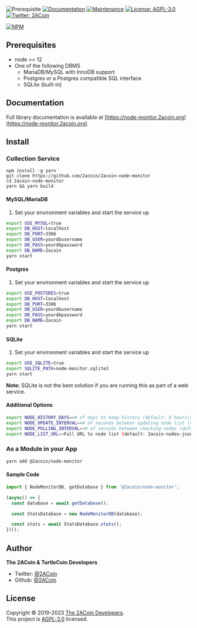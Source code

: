 ![Prerequisite](https://img.shields.io/badge/node-%3E%3D12-blue.svg) [![Documentation](https://img.shields.io/badge/documentation-yes-brightgreen.svg)](https://github.com/2acoin/2acoin-node-monitor#readme) [![Maintenance](https://img.shields.io/badge/Maintained%3F-yes-green.svg)](https://github.com/2aoin/2acoin-node-monitor/graphs/commit-activity) [![License: AGPL-3.0](https://img.shields.io/badge/License-AGPL--3.0-yellow.svg)](https://github.com/2acoin/2acoin-node-monitor/blob/master/LICENSE) [![Twitter: 2ACoin](https://img.shields.io/twitter/follow/2ACoin.svg?style=social)](https://twitter.com/2ACoin)

[![NPM](https://nodeico.herokuapp.com/@2acoin/node-monitor.svg)](https://npmjs.com/package/@2acoin/node-monitor)

## Prerequisites

- node >= 12
- One of the following DBMS
    - MariaDB/MySQL with InnoDB support
    - Postgres *or* a Postgres compatible SQL interface
    - SQLite (built-in)
    
## Documentation

Full library documentation is available at [https://node-monitor.2acoin.org](https://node-monitor.2acoin.org)

## Install

### Collection Service

```shell
npm install -g yarn
git clone https://github.com/2acoin/2acoin-node-monitor
cd 2acoin-node-monitor
yarn && yarn build
```

#### MySQL/MariaDB

1) Set your environment variables and start the service up

```sh
export USE_MYSQL=true
export DB_HOST=localhost
export DB_PORT=3306
export DB_USER=yourdbusername
export DB_PASS=yourdbpassword
export DB_NAME=2acoin
yarn start
```

#### Postgres

1) Set your environment variables and start the service up

```sh
export USE_POSTGRES=true
export DB_HOST=localhost
export DB_PORT=3306
export DB_USER=yourdbusername
export DB_PASS=yourdbpassword
export DB_NAME=2acoin
yarn start
```

#### SQLite

1) Set your environment variables and start the service up

```sh
export USE_SQLITE=true
export SQLITE_PATH=node-monitor.sqlite3
yarn start
```

**Note:** SQLite is not the best solution if you are running this as part of a web service.

#### Additional Options

```sh
export NODE_HISTORY_DAYS=<# of days to keep history (default: 6 hours)>
export NODE_UPDATE_INTERVAL=<# of seconds between updating node list (default: 1 hour)>
export NODE_POLLING_INTERVAL=<# of seconds between checking nodes (default: 120s)>
export NODE_LIST_URL=<Full URL to node list (default: 2acoin-nodes-json)>
```

### As a Module in your App

```sh
yarn add @2acoin/node-monitor
```

#### Sample Code

```javascript
import { NodeMonitorDB, getDatabase } from '@2acoin/node-monitor';

(async() => {
  const database = await getDatabase();

  const StatsDatabase = new NodeMonitorDB(database);

  const stats = await StatsDatabase.stats();
})();
```

## Author

**The 2ACoin & TurtleCoin Developers**

* Twitter: [@2ACoin](https://twitter.com/2acoin )
* Github: [@2ACoin](https://github.com/2acoin)

## License

Copyright © 2019-2023 [The 2ACoin Developers](https://github.com/2acoin).<br />
This project is [AGPL-3.0](https://github.com/2acoin/cryptodira/blob/master/LICENSE) licensed.
